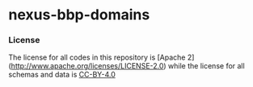 # nexus-bbp-domains


### License

The license for all codes in this repository is [Apache 2] (http://www.apache.org/licenses/LICENSE-2.0) while the license for all schemas and data is [CC-BY-4.0](https://github.com/BlueBrain/nexus-bbp-domains/blob/master/modules/bbp-atlas/src/main/resources/LICENSE)